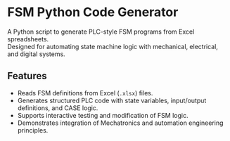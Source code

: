 # FSM Python Code Generator

A Python script to generate PLC-style FSM programs from Excel spreadsheets.  
Designed for automating state machine logic with mechanical, electrical, and digital systems.

## Features
- Reads FSM definitions from Excel (`.xlsx`) files.
- Generates structured PLC code with state variables, input/output definitions, and CASE logic.
- Supports interactive testing and modification of FSM logic.
- Demonstrates integration of Mechatronics and automation engineering principles.
